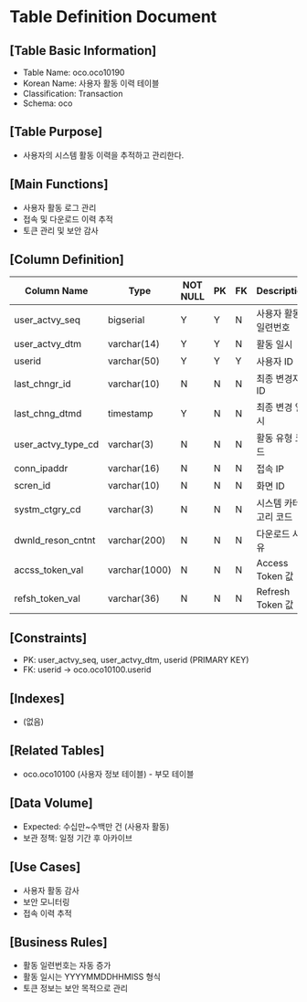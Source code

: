 # Table Definition Document

## [Table Basic Information]
- Table Name: oco.oco10190
- Korean Name: 사용자 활동 이력 테이블
- Classification: Transaction
- Schema: oco

## [Table Purpose]
- 사용자의 시스템 활동 이력을 추적하고 관리한다.

## [Main Functions]
- 사용자 활동 로그 관리
- 접속 및 다운로드 이력 추적
- 토큰 관리 및 보안 감사

## [Column Definition]

| Column Name | Type | NOT NULL | PK | FK | Description |
|-------------|------|----------|----|----|-------------|
| user_actvy_seq | bigserial | Y | Y | N | 사용자 활동 일련번호 |
| user_actvy_dtm | varchar(14) | Y | Y | N | 활동 일시 |
| userid | varchar(50) | Y | Y | Y | 사용자 ID |
| last_chngr_id | varchar(10) | N | N | N | 최종 변경자 ID |
| last_chng_dtmd | timestamp | Y | N | N | 최종 변경 일시 |
| user_actvy_type_cd | varchar(3) | N | N | N | 활동 유형 코드 |
| conn_ipaddr | varchar(16) | N | N | N | 접속 IP |
| scren_id | varchar(10) | N | N | N | 화면 ID |
| systm_ctgry_cd | varchar(3) | N | N | N | 시스템 카테고리 코드 |
| dwnld_reson_cntnt | varchar(200) | N | N | N | 다운로드 사유 |
| accss_token_val | varchar(1000) | N | N | N | Access Token 값 |
| refsh_token_val | varchar(36) | N | N | N | Refresh Token 값 |

## [Constraints]
- PK: user_actvy_seq, user_actvy_dtm, userid (PRIMARY KEY)
- FK: userid → oco.oco10100.userid

## [Indexes]
- (없음)

## [Related Tables]
- oco.oco10100 (사용자 정보 테이블) - 부모 테이블

## [Data Volume]
- Expected: 수십만~수백만 건 (사용자 활동)
- 보관 정책: 일정 기간 후 아카이브

## [Use Cases]
- 사용자 활동 감사
- 보안 모니터링
- 접속 이력 추적

## [Business Rules]
- 활동 일련번호는 자동 증가
- 활동 일시는 YYYYMMDDHHMISS 형식
- 토큰 정보는 보안 목적으로 관리 